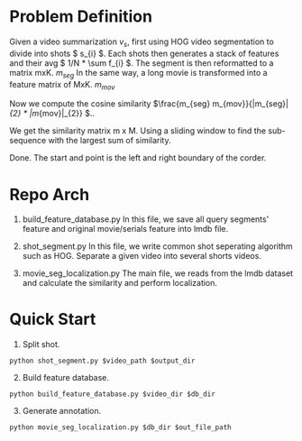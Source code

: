 # Problem Definition
Given a video summarization $v_{s}$, first using HOG video segmentation to divide into shots $ s_{i} $.
Each shots then generates a stack of features and their avg $ 1/N * \sum f_{i} $. The segment is then reformatted to a matrix mxK. $m_{seg}$
In the same way, a long movie is transformed into a feature matrix of MxK. $m_{mov}$

Now we compute the cosine similarity $\frac{m_{seg}  m_{mov}}{|m_{seg}|_{2} * |m_{mov}|_{2}} $..

We get the similarity matrix m x M. Using a sliding window to find the sub-sequence with the largest sum of similarity.

Done. The start and point is the left and right boundary of the corder.

# Repo Arch
1. build_feature_database.py
In this file, we save all query segments' feature and original movie/serials feature into lmdb file.

2. shot_segment.py
In this file, we write common shot seperating algorithm such as HOG. Separate a given video into several shorts videos.

3. movie_seg_localization.py
The main file, we reads from the lmdb dataset and calculate the similarity and perform localization.

# Quick Start
1. Split shot.
```
python shot_segment.py $video_path $output_dir
```
2. Build feature database.
```
python build_feature_database.py $video_dir $db_dir
```

3. Generate annotation.
```
python movie_seg_localization.py $db_dir $out_file_path
```